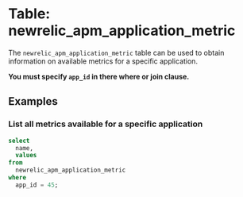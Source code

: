 # Table: newrelic_apm_application_metric

The `newrelic_apm_application_metric` table can be used to obtain information on available metrics for a specific application.

**You must specify `app_id` in there where or join clause.**

## Examples

### List all metrics available for a specific application

```sql
select
  name,
  values
from
  newrelic_apm_application_metric
where
  app_id = 45;
```